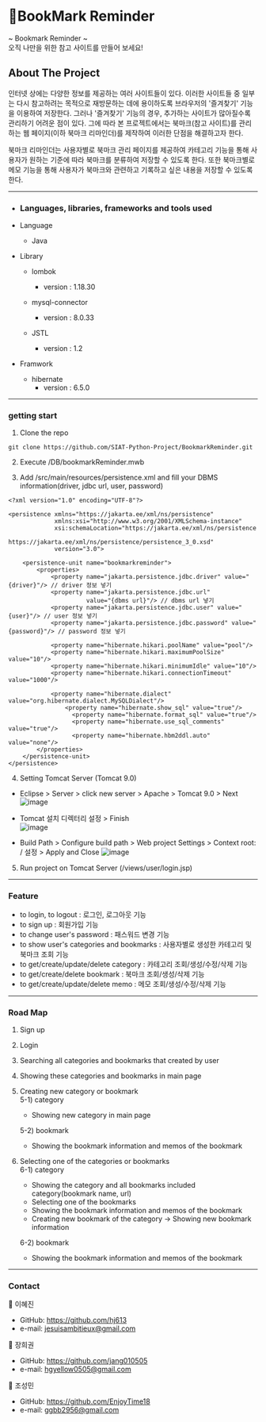 # 📝BookMark Reminder
~ Bookmark Reminder ~<br/>
오직 나만을 위한 참고 사이트를 만들어 보세요!



## About The Project
인터넷 상에는 다양한 정보를 제공하는 여러 사이트들이 있다. 이러한 사이트들 중 일부는 다시 참고하려는 목적으로 재방문하는 데에 용이하도록 브라우저의 '즐겨찾기' 기능을 이용하여 저장한다. 그러나 '즐겨찾기' 기능의 경우, 추가하는 사이트가 많아질수록 관리하기 어려운 점이 있다. 그에 따라 본 프로젝트에서는 북마크(참고 사이트)를 관리하는 웹 페이지(이하 북마크 리마인더)를 제작하여 이러한 단점을 해결하고자 한다.

북마크 리마인더는 사용자별로 북마크 관리 페이지를 제공하여 카테고리 기능을 통해 사용자가 원하는 기준에 따라 북마크를 분류하여 저장할 수 있도록 한다. 또한 북마크별로 메모 기능을 통해 사용자가 북마크와 관련하고 기록하고 싶은 내용을 저장할 수 있도록 한다.

***


+ ### Languages, libraries, frameworks and tools used
- Language
	* Java

- Library
	* lombok
		* version : 1.18.30

	* mysql-connector
		* version : 8.0.33
		
	* JSTL
		* version : 1.2

- Framwork
	* hibernate
		* version : 6.5.0
***

### getting start
1. Clone the repo
```
git clone https://github.com/SIAT-Python-Project/BookmarkReminder.git
```

2. Execute /DB/bookmarkReminder.mwb

3. Add /src/main/resources/persistence.xml and fill your DBMS information(driver, jdbc url, user, password)
```
<?xml version="1.0" encoding="UTF-8"?>

<persistence xmlns="https://jakarta.ee/xml/ns/persistence"
             xmlns:xsi="http://www.w3.org/2001/XMLSchema-instance"
             xsi:schemaLocation="https://jakarta.ee/xml/ns/persistence
                https://jakarta.ee/xml/ns/persistence/persistence_3_0.xsd"
             version="3.0">

    <persistence-unit name="bookmarkreminder">
        <properties>
            <property name="jakarta.persistence.jdbc.driver" value="{driver}"/> // driver 정보 넣기
            <property name="jakarta.persistence.jdbc.url"
                      value="{dbms url}"/> // dbms url 넣기
            <property name="jakarta.persistence.jdbc.user" value="{user}"/> // user 정보 넣기
            <property name="jakarta.persistence.jdbc.password" value="{password}"/> // password 정보 넣기

            <property name="hibernate.hikari.poolName" value="pool"/>
            <property name="hibernate.hikari.maximumPoolSize" value="10"/>
            <property name="hibernate.hikari.minimumIdle" value="10"/>
            <property name="hibernate.hikari.connectionTimeout" value="1000"/>
            
            <property name="hibernate.dialect" value="org.hibernate.dialect.MySQLDialect"/>
       			<property name="hibernate.show_sql" value="true"/>
    			  <property name="hibernate.format_sql" value="true"/>
    			  <property name="hibernate.use_sql_comments" value="true"/>
    			  <property name="hibernate.hbm2ddl.auto" value="none"/>
        </properties>
    </persistence-unit>
</persistence>
```

4. Setting Tomcat Server (Tomcat 9.0)

- Eclipse > Server > click new server > Apache > Tomcat 9.0 > Next
![image](https://github.com/SIAT-Python-Project/BookmarkReminder/assets/163812603/7ddc6ae9-7969-4f94-a16c-08c10cba3876)


- Tomcat 설치 디렉터리 설정 > Finish <br>
![image](https://github.com/SIAT-Python-Project/BookmarkReminder/assets/163812603/cebcfd87-aec6-4728-bb2e-75af36b51de4)


- Build Path > Configure build path > Web project Settings > Context root: / 설정 > Apply and Close
![image](https://github.com/SIAT-Python-Project/BookmarkReminder/assets/163812603/01ac0937-5246-4518-a707-8f2d74bca823)


5. Run project on Tomcat Server (/views/user/login.jsp)



***

### Feature
- to login, to logout : 로그인, 로그아웃 기능
- to sign up : 회원가입 기능
- to change user's password : 패스워드 변경 기능
- to show user's categories and bookmarks : 사용자별로 생성한 카테고리 및 북마크 조회 기능
- to get/create/update/delete category : 카테고리 조회/생성/수정/삭제 기능
- to get/create/delete bookmark : 북마크 조회/생성/삭제 기능
- to get/create/update/delete memo : 메모 조회/생성/수정/삭제 기능

***

### Road Map
1. Sign up
2. Login
3. Searching all categories and bookmarks that created by user
4. Showing these categories and bookmarks in main page
  
5. Creating new category or bookmark<br>
  5-1) category
    - Showing new category in main page

    5-2) bookmark
    - Showing the bookmark information and memos of the bookmark

6. Selecting one of the categories or bookmarks<br>
  6-1) category
    - Showing the category and all bookmarks included category(bookmark name, url)
    - Selecting one of the bookmarks
    - Showing the bookmark information and memos of the bookmark
    - Creating new bookmark of the category -> Showing new bookmark information
  
    6-2) bookmark
    - Showing the bookmark information and memos of the bookmark

***

### Contact

👷 이혜진
* GitHub: <https://github.com/hj613>
* e-mail: <jesuisambitieux@gmail.com>

👷 장희권
* GitHub: <https://github.com/jang010505>
* e-mail: <hgyellow0505@gmail.com>

👷 조성민
* GitHub: <https://github.com/EnjoyTime18>
* e-mail: <ggbb2956@gmail.com>

